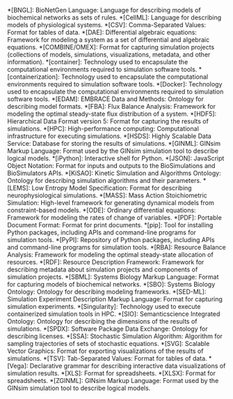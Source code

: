 *[BNGL]: BioNetGen Language: Language for describing models of biochemical networks as sets of rules.
*[CellML]: Language for describing models of physiological systems.
*[CSV]: Comma-Separated Values: Format for tables of data.
*[DAE]: Differential algebraic equations: Framework for modeling a system as a set of differential and algebraic equations.
*[COMBINE/OMEX]: Format for capturing simulation projects (collections of models, simulations, visualizations, metadata, and other information).
*[container]: Technology used to encapsulate the computational environments required to simulation software tools.
*[containerization]: Technology used to encapsulate the computational environments required to simulation software tools.
*[Docker]: Technology used to encapsulate the computational environments required to simulation software tools.
*[EDAM]: EMBRACE Data and Methods: Ontology for describing model formats.
*[FBA]: Flux Balance Analysis: Framework for modeling the optimal steady-state flux distribution of a system.
*[HDF5]: Hierarchical Data Format version 5: Format for capturing the results of simulations.
*[HPC]: High-performance computing: Computational infrastructure for executing simulations.
*[HSDS]: Highly Scalable Data Service: Database for storing the results of simulations.
*[GINML]: GINsim Markup Language: Format used by the GINsim simulation tool to describe logical models.
*[iPython]: Interactive shell for Python.
*[JSON]: JavaScript Object Notation: Format for inputs and outputs to the BioSimulations and BioSimulators APIs.
*[KiSAO]: Kinetic Simulation and Algorithms Ontology: Ontology for describing simulation algorithms and their parameters.
*[LEMS]: Low Entropy Model Specification: Format for describing neurophysiological simulations.
*[MASS]: Mass Action Stoichiometric Simulation: High-level framework for generating dynamical models from constraint-based models.
*[ODE]: Ordinary differential equations: Framework for modeling the rates of change of variables.
*[PDF]: Portable Document Format: Format for print documents.
*[pip]: Tool for installing Python packages, including APIs and command-line programs for simulation tools.
*[PyPI]: Repository of Python packages, including APIs and command-line programs for simulation tools.
*[RBA]: Resource Balance Analysis: Framework for modeling the optimal steady-state allocation of resources.
*[RDF]: Resource Description Framework: Framework for describing metadata about simulation projects and components of simulation projects.
*[SBML]: Systems Biology Markup Language: Format for capturing models of biochemical networks.
*[SBO]: Systems Biology Ontology: Ontology for describing modeling frameworks.
*[SED-ML]: Simulation Experiment Description Markup Language: Format for capturing simulation experiments.
*[Singularity]: Technology used to execute containerized simulation tools in HPC.
*[SIO]: Semanticscience Integrated Ontology: Ontology for describing the dimensions of the results of simulations.
*[SPDX]: Software Package Data Exchange: Ontology for describing licenses.
*[SSA]: Stochastic Simulation Algorithm: Algorithm for sampling trajectories of sets of stochastic equations.
*[SVG]: Scalable Vector Graphics: Format for exporting visualizations of the results of simulations.
*[TSV]: Tab-Separated Values: Format for tables of data.
*[Vega]: Declarative grammar for describing interactive data visualizations of simulation results.
*[XLS]: Format for spreadsheets.
*[XLSX]: Format for spreadsheets.
*[ZGINML]: GINsim Markup Language: Format used by the GINsim simulation tool to describe logical models.
